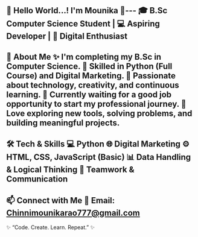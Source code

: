 🌟 Hello World...! I'm Mounika 👋---
🎓 B.Sc Computer Science Student | 💻 Aspiring Developer | 🌱 Digital Enthusiast
---
💫 About Me
✨ I'm completing my B.Sc in Computer Science.
🐍 Skilled in Python (Full Course) and Digital Marketing.
🚀 Passionate about technology, creativity, and continuous learning.
💼 Currently waiting for a good job opportunity to start my professional journey.
🌸 Love exploring new tools, solving problems, and building meaningful projects.
---
🛠️ Tech & Skills
💻 Python
🌐 Digital Marketing
⚙️ HTML, CSS, JavaScript (Basic)
📊 Data Handling & Logical Thinking
🤝 Teamwork & Communication
---
📫 Connect with Me
📧 Email: Chinnimounikarao777@gmail.com
---
✨ “Code. Create. Learn. Repeat.” ✨
